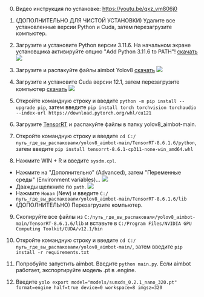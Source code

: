 0. Видео инструкция по установке: https://youtu.be/qxz_vm806j0

1. (ДОПОЛНИТЕЛЬНО ДЛЯ ЧИСТОЙ УСТАНОВКИ) Удалите все установленные версии Python и Cuda, затем перезагрузите компьютер.

2. Загрузите и установите Python версии 3.11.6. На начальном экране установщика активируйте опцию "Add Python 3.11.6 to PATH"! [скачать](https://www.python.org/downloads/)
![](https://github.com/SunOner/yolov8_aimbot/blob/main/media/python.png)

3. Загрузите и распакуйте файлы aimbot Yolov8 [скачать](https://github.com/SunOner/yolov8_aimbot)
![](https://github.com/SunOner/yolov8_aimbot/blob/main/media/aimbot.png)

4. Загрузите и установите Cuda версии 12.1, затем перезагрузите компьютер [скачать](https://developer.nvidia.com/cuda-12-1-0-download-archive)
![](https://github.com/SunOner/yolov8_aimbot/blob/main/media/cuda.png)

5. Откройте командную строку и введите `python -m pip install --upgrade pip`, затем введите `pip install torch torchvision torchaudio --index-url https://download.pytorch.org/whl/cu121`

6. Загрузите [TensorRT](https://disk.yandex.ru/d/mgiPzH8fCL83qw) и распакуйте файлы в папку yolov8_aimbot-main.

7. Откройте командную строку и введите `cd C:/путь_где_вы_распаковали/yolov8_aimbot-main/TensorRT-8.6.1.6/python`, затем введите `pip install tensorrt-8.6.1-cp311-none-win_amd64.whl`

8. Нажмите WIN + R и введите `sysdm.cpl`.
- Нажмите на "Дополнительно" (Advanced), затем "Переменные среды" (Environment variables)...
![](https://github.com/SunOner/yolov8_aimbot/blob/main/media/environment_variables.png)
- Дважды щелкните по `path`.
![](https://github.com/SunOner/yolov8_aimbot/blob/main/media/environment_variables_path.png)
- Нажмите `Новая` (New) и введите `C:/путь_где_вы_распаковали/yolov8_aimbot-main/TensorRT-8.6.1.6/lib`
- (ДОПОЛНИТЕЛЬНО) Перезагрузите компьютер.

9. Скопируйте все файлы из `C:/путь_где_вы_распаковали/yolov8_aimbot-main/TensorRT-8.6.1.6/lib` и вставьте в `C:/Program Files/NVIDIA GPU Computing Toolkit/CUDA/v12.1/bin`

10. Откройте командную строку и введите `cd C:/путь_где_вы_распаковали/yolov8_aimbot-main/`, затем введите `pip install -r requirements.txt`

11. Попробуйте запустить aimbot. Введите `python main.py`. Если aimbot работает, экспортируйте модель .pt в .engine.

12. Введите `yolo export model="models/sunxds_0.2.1_nano_320.pt" format=engine half=true device=0 workspace=8 imgsz=320`

